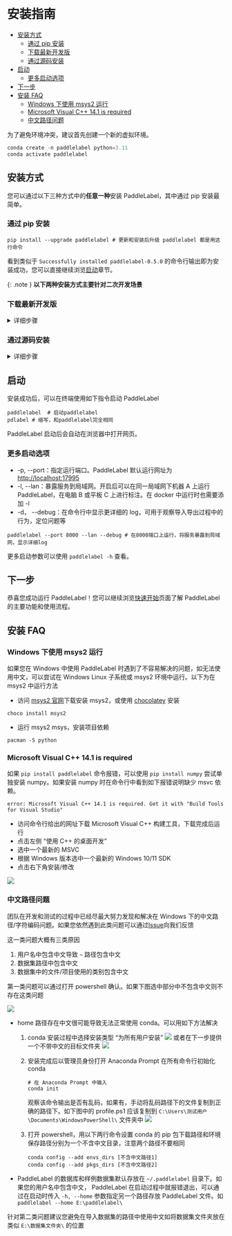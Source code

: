 # 安装指南

<!-- TOC -->

- [安装方式](#%E5%AE%89%E8%A3%85%E6%96%B9%E5%BC%8F)
  - [通过 pip 安装](#%E9%80%9A%E8%BF%87-pip-%E5%AE%89%E8%A3%85)
  - [下载最新开发版](#%E4%B8%8B%E8%BD%BD%E6%9C%80%E6%96%B0%E5%BC%80%E5%8F%91%E7%89%88)
  - [通过源码安装](#%E9%80%9A%E8%BF%87%E6%BA%90%E7%A0%81%E5%AE%89%E8%A3%85)
- [启动](#%E5%90%AF%E5%8A%A8)
  - [更多启动选项](#%E6%9B%B4%E5%A4%9A%E5%90%AF%E5%8A%A8%E9%80%89%E9%A1%B9)
- [下一步](#%E4%B8%8B%E4%B8%80%E6%AD%A5)
- [安装 FAQ](#%E5%AE%89%E8%A3%85-faq)
  - [Windows 下使用 msys2 运行](#windows-%E4%B8%8B%E4%BD%BF%E7%94%A8-msys2-%E8%BF%90%E8%A1%8C)
  - [Microsoft Visual C++ 14.1 is required](#microsoft-visual-c-141-is-required)
  - [中文路径问题](#%E4%B8%AD%E6%96%87%E8%B7%AF%E5%BE%84%E9%97%AE%E9%A2%98)

<!-- /TOC -->

为了避免环境冲突，建议首先创建一个新的虚拟环境。

```python
conda create -n paddlelabel python=3.11
conda activate paddlelabel
```

## 安装方式

您可以通过以下三种方式中的**任意一种**安装 PaddleLabel，其中通过 pip 安装最简单。

### 通过 pip 安装

```shell
pip install --upgrade paddlelabel # 更新和安装后升级 paddlelabel 都是用这行命令
```

看到类似于 `Successfully installed paddlelabel-0.5.0` 的命令行输出即为安装成功，您可以直接继续浏览[启动](#%E5%90%AF%E5%8A%A8)章节。

{: .note }
**以下两种安装方式主要针对二次开发场景**

### 下载最新开发版

<details> <summary markdown="span">详细步骤</summary>
每当 PaddleLabel 的代码有更新，项目的 Github Action 脚本都会构建一个反映最新版代码的安装包。这一安装包未经过全面测试，因此很可能存在一些问题，仅推荐为尝试最新版本使用。其中可能修复了一些 pypi 版本中存在的问题，添加了一些新功能或进行了一些性能提升。

安装方式为

<!-- 1. 访问 [Action 执行记录网页](https://github.com/PaddleCV-SIG/PaddleLabel/actions/workflows/build.yml)
2. 选择最上面（最新）的一条记录，点击进入
   ![](/doc/CN/assets/action-1.png)
3. 滑到页面最下方，点击下载 PaddleLabel_built_package 压缩包
   ![1](https://user-images.githubusercontent.com/29757093/201905747-a2b0901c-9331-4a90-b4ae-44c855314810.jpg) -->

1. 从[此链接](https://nightly.link/PaddleCV-SIG/PaddleLabel/workflows/build/develop/PaddleLabel_built_package.zip)下载最新开发版安装包
2. 解压该压缩文件，之后执行

```shell
pip install [解压出的.whl文件名，如 paddlelabel-0.5.0-py3-none-any.whl ]
```

</details>

### 通过源码安装

<details> <summary markdown='span'>详细步骤</summary>
如果使用Windows系统，推荐使用git bash或powershell执行以下命令。

1. 首先将后端代码克隆到本地

```shell
git clone https://github.com/PaddleCV-SIG/PaddleLabel
```

2. 接下来克隆并构建前端，构建前请确保安装了 [Node.js](https://nodejs.org/en/) 和 npm

```shell
git clone https://github.com/PaddleCV-SIG/PaddleLabel-Frontend
cd PaddleLabel-Frontend
npm install --location=global yarn
yarn
yarn run build
```

3. 将构建好的前端部分，`PaddleLabel-Frontend/dist/` 目录下所有文件复制到 `PaddleLabel/paddlelabel/static/` 目录中

```shell
cd ../PaddleLabel/
mkdir paddlelabel/static/
cp -r ../PaddleLabel-Frontend/dist/* paddlelabel/static/
```

4. 安装 PaddleLabel 或不安装直接启动

```shell
# 在PaddleLabel目录下
python setup.py install # 安装PaddleLabel

python -m paddlelabel # 不安装直接启动
```

</details>

## 启动

安装成功后，可以在终端使用如下指令启动 PaddleLabel

```shell
paddlelabel  # 启动paddlelabel
pdlabel # 缩写，和paddlelabel完全相同
```

PaddleLabel 启动后会自动在浏览器中打开网页。

### 更多启动选项

- -p, \-\-port：指定运行端口。PaddleLabel 默认运行网址为[http://localhost:17995](http://localhost:17995)
- -l, \-\-lan：暴露服务到局域网。开启后可以在同一局域网下机器 A 上运行 PaddleLabel，在电脑 B 或平板 C 上进行标注。在 docker 中运行时也需要添加 -l
- -d， \-\-debug：在命令行中显示更详细的 log，可用于观察导入导出过程中的行为，定位问题等

```shell
paddlelabel --port 8000 --lan --debug # 在8000端口上运行，将服务暴露到局域网，显示详细log
```

更多启动参数可以使用 `paddlelabel -h` 查看。

## 下一步

恭喜您成功运行 PaddleLabel！您可以继续浏览[快速开始](./quick_start.md)页面了解 PaddleLabel 的主要功能和使用流程。

## 安装 FAQ

<!-- TODO: 折叠，不用标题 -->

<!-- ### Windows 下安装依赖软件

推荐使用 [chocolatey](https://community.chocolatey.org/) 在 Windows 上进行依赖管理。chocolatey 的安装可以参考[官方文档](https://chocolatey.org/install)。一些 PaddleLabel 可能需要的依赖安装命令如下：

```shell
choco install python # python
choco install miniconda3 # miniconda
``` -->

### Windows 下使用 msys2 运行

如果您在 Windows 中使用 PaddleLabel 时遇到了不容易解决的问题，如无法使用中文，可以尝试在 Windows Linux 子系统或 msys2 环境中运行。以下为在 msys2 中运行方法

- 访问 [msys2 官网](https://www.msys2.org/)下载安装 msys2，或使用 [chocolatey](https://chocolatey.org/install) 安装

```shell
choco install msys2
```

- 运行 msys2 msys，安装项目依赖

```shell
pacman -S python
```

### Microsoft Visual C++ 14.1 is required

如果 `pip install paddlelabel` 命令报错，可以使用 `pip install numpy` 尝试单独安装 numpy。如果安装 numpy 时在命令行中看到如下报错说明缺少 msvc 依赖。

```shell
error: Microsoft Visual C++ 14.1 is required. Get it with "Build Tools for Visual Studio"
```

- 访问命令行给出的网址下载 Microsoft Visual C++ 构建工具，下载完成后运行
- 点击左侧 “使用 C++ 的桌面开发”
- 选中一个最新的 MSVC
- 根据 Windows 版本选中一个最新的 Windows 10/11 SDK
- 点击右下角安装/修改

![](/doc/CN/assets/msvc.png)

### 中文路径问题

团队在开发和测试的过程中已经尽最大努力发现和解决在 Windows 下的中文路径/字符编码问题。如果您依然遇到此类问题可以通过[Issue](https://github.com/PaddleCV-SIG/PaddleLabel/issues/new)向我们反馈

这一类问题大概有三类原因

1. 用户名中包含中文导致 `~` 路径包含中文
2. 数据集路径中包含中文
3. 数据集中的文件/项目使用的类别包含中文

第一类问题可以通过打开 powershell 确认。如果下图选中部分中不包含中文则不存在这类问题

![](/doc/CN/assets/cn_home.png)

- home 路径存在中文很可能导致无法正常使用 conda。可以用如下方法解决

  1. conda 安装过程中选择安装类型 “为所有用户安装”
     ![](/doc/CN/assets/miniconda_install_type.png)
     或者在下一步提供一个不带中文的目标文件夹
     ![](/doc/CN/assets/miniconda_cn.png)
  2. 安装完成后以管理员身份打开 Anaconda Prompt 在所有命令行初始化 conda

     ```shell
     # 在 Anaconda Prompt 中输入
     conda init
     ```

     观察该命令输出是否有乱码，如果有，手动将乱码路径下的文件复制到正确的路径下。如下图中的 profile.ps1 应该复制到 `C:\Users\测试用户\Documents\WindowsPowerShell\` 文件夹中
     ![](/doc/CN/assets/miniconda_init_cn.png)

  3. 打开 powershell，用以下两行命令设置 conda 的 pip 包下载路径和环境保存路径分别为一个不含中文目录，注意两个路径不要相同
     ```shell
     conda config --add envs_dirs [不含中文路径1]
     conda config --add pkgs_dirs [不含中文路径2]
     ```

- PaddleLabel 的数据库和样例数据集默认存放在 `~/.paddlelabel` 目录下。如果您的用户名中包含中文， PaddleLabel 在启动过程中就报错退出，可以通过在启动时传入 `-h, --home` 参数指定另一个路径存放 PaddleLabel 文件。如 `paddlelabel --home E:\paddlelabel\`

<!-- TODO: 实现这个 -->

针对第二类问题建议您避免在导入数据集的路径中使用中文如将数据集文件夹放在类似 `E:\数据集文件夹\` 的位置
